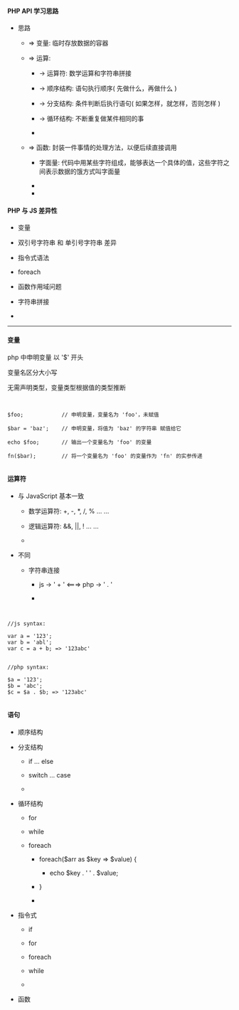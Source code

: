 #### PHP API 学习思路

* 思路

    * => 变量: 临时存放数据的容器
    
    * => 运算: 
        
        * -> 运算符: 数学运算和字符串拼接
    
        * -> 顺序结构: 语句执行顺序( 先做什么，再做什么 )
    
        * -> 分支结构: 条件判断后执行语句( 如果怎样，就怎样，否则怎样 )
    
        * -> 循环结构: 不断重复做某件相同的事
        
        *  
    
    * => 函数: 封装一件事情的处理方法，以便后续直接调用
    
        * 字面量: 代码中用某些字符组成，能够表达一个具体的值，这些字符之间表示数据的饿方式叫字面量
        
        * 
        
        * 
        
        
#### PHP 与 JS 差异性

* 变量

* 双引号字符串 和 单引号字符串 差异

* 指令式语法

* foreach

* 函数作用域问题

* 字符串拼接

* 
    
    
***


#### 变量

php 中申明变量 以 '$' 开头

变量名区分大小写

无需声明类型，变量类型根据值的类型推断



``` vim


$foo;            // 申明变量，变量名为 'foo'，未赋值

$bar = 'baz';    // 申明变量，将值为 'baz' 的字符串 赋值给它

echo $foo;       // 输出一个变量名为 'foo' 的变量

fn($bar);        // 将一个变量名为 'foo' 的变量作为 'fn' 的实参传递


```



#### 运算符

* 与 JavaScript 基本一致

    * 数学运算符: +, -, *, /, % ... ...
    
    * 逻辑运算符: &&, ||, ! ... ...
    
    * 

* 不同 

    * 字符串连接
   
        * js -> ' + ' <===> php -> ' . '
        
        * 
        
``` vim


//js syntax:

var a = '123';
var b = 'abl';
var c = a + b; => '123abc'


//php syntax:

$a = '123';
$b = 'abc';
$c = $a . $b; => '123abc'


```
        
            
                
#### 语句

* 顺序结构
    
* 分支结构
    
    - if ... else
    
    - switch ... case 
    
    - 
    
* 循环结构
    
    * for
    
    * while
    
    * foreach
    
        * foreach($arr as $key => $value) {
        
            * echo $key . ' ' . $value;

        * }

        * 
    
* 指令式
    
    * if
    
    * for
    
    * foreach
    
    * while
    
    * 
    
* 函数 
































































